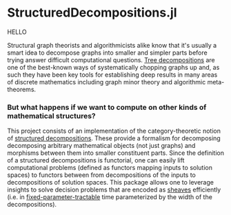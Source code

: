 # StructuredDecompositions.jl

HELLO

Structural graph theorists and algorithmicists alike know that it's usually a smart idea to decompose graphs into smaller and simpler parts before trying answer difficult computational questions. [Tree decompositions][1] are one of the best-known ways of systematically chopping graphs up and, as such they have been key tools for establishing deep results in many areas of discrete mathematics including graph minor theory and algorithmic meta-theorems.

### But what happens if we want to compute on other kinds of mathematical structures?

This project consists of an implementation of the category-theoretic notion of [structured decompositions][2]. These provide a formalism for decomposing decomposing arbitrary mathematical objects (not just graphs) and morphisms between them into smaller constituent parts. Since the definition of a structured decompositions is functorial, one can easily lift computational problems (defined as functors mapping inputs to solution spaces) to functors between from decompositions of the inputs to decompositions of solution spaces. This package allows one to leverage insights to solve decision problems that are encoded as [sheaves][3] efficiently (i.e. in [fixed-parameter-tractable][4] time parameterized by the width of the decompositions).

[1]: https://en.wikipedia.org/wiki/Tree_decomposition
[2]: https://arxiv.org/abs/2207.06091
[3]: https://en.wikipedia.org/wiki/Sheaf_(mathematics)
[4]: https://en.wikipedia.org/wiki/Parameterized_complexity

